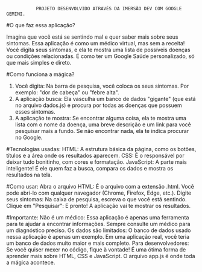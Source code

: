
               PROJETO DESENVOLVIDO ATRAVÉS DA IMERSÃO DEV COM GOOGLE GEMINI.



#O que faz essa aplicação?

Imagina que você está se sentindo mal e quer saber mais sobre seus sintomas. Essa aplicação é como um médico virtual, mas sem a receita! Você digita seus sintomas, e ela te mostra uma lista de possíveis doenças ou condições relacionadas. É como ter um Google Saúde personalizado, só que mais simples e direto.

#Como funciona a mágica?
1. Você digita: Na barra de pesquisa, você coloca os seus sintomas. Por exemplo: "dor de cabeça" ou "febre alta".
2. A aplicação busca: Ela vasculha um banco de dados "gigante" (que está no arquivo dados.js) e procura por todas as doenças que possuem esses sintomas.
3. A aplicação te mostra: Se encontrar alguma coisa, ela te mostra uma lista com o nome da doença, uma breve descrição e um link para você pesquisar mais a fundo. Se não encontrar nada, ela te indica procurar no Google.

#Tecnologias usadas:
HTML: A estrutura básica da página, como os botões, títulos e a área onde os resultados aparecem.
CSS: É o responsável por deixar tudo bonitinho, com cores e formatação.
JavaScript: A parte mais inteligente! É ele quem faz a busca, compara os dados e mostra os resultados na tela.

#Como usar:
Abra o arquivo HTML: É o arquivo com a extensão .html. Você pode abri-lo com qualquer navegador (Chrome, Firefox, Edge, etc.).
Digite seus sintomas: Na caixa de pesquisa, escreva o que você está sentindo.
Clique em "Pesquisar": E pronto! A aplicação vai te mostrar os resultados.

#Importante:
Não é um médico: Essa aplicação é apenas uma ferramenta para te ajudar a encontrar informações. Sempre consulte um médico para um diagnóstico preciso.
Os dados são limitados: O banco de dados usado nessa aplicação é apenas um exemplo. Em uma aplicação real, você teria um banco de dados muito maior e mais completo.
Para desenvolvedores:
Se você quiser mexer no código, fique à vontade! É uma ótima forma de aprender mais sobre HTML, CSS e JavaScript. O arquivo app.js é onde toda a mágica acontece.
